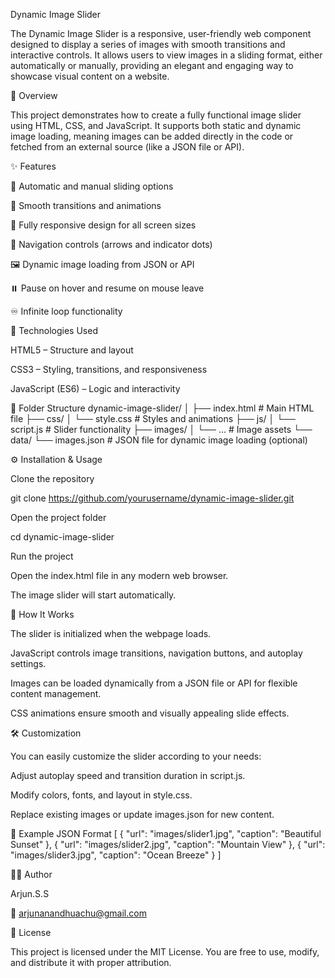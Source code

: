 Dynamic Image Slider

The Dynamic Image Slider is a responsive, user-friendly web component designed to display a series of images with smooth transitions and interactive controls. It allows users to view images in a sliding format, either automatically or manually, providing an elegant and engaging way to showcase visual content on a website.

🚀 Overview

This project demonstrates how to create a fully functional image slider using HTML, CSS, and JavaScript. It supports both static and dynamic image loading, meaning images can be added directly in the code or fetched from an external source (like a JSON file or API).

✨ Features

🔄 Automatic and manual sliding options

🎨 Smooth transitions and animations

📱 Fully responsive design for all screen sizes

🧭 Navigation controls (arrows and indicator dots)

🖼️ Dynamic image loading from JSON or API

⏸️ Pause on hover and resume on mouse leave

♾️ Infinite loop functionality

🧰 Technologies Used

HTML5 – Structure and layout

CSS3 – Styling, transitions, and responsiveness

JavaScript (ES6) – Logic and interactivity

📁 Folder Structure
dynamic-image-slider/
│
├── index.html          # Main HTML file
├── css/
│   └── style.css       # Styles and animations
├── js/
│   └── script.js       # Slider functionality
├── images/
│   └── ...             # Image assets
└── data/
    └── images.json     # JSON file for dynamic image loading (optional)

⚙️ Installation & Usage

Clone the repository

git clone https://github.com/yourusername/dynamic-image-slider.git


Open the project folder

cd dynamic-image-slider


Run the project

Open the index.html file in any modern web browser.

The image slider will start automatically.

🧠 How It Works

The slider is initialized when the webpage loads.

JavaScript controls image transitions, navigation buttons, and autoplay settings.

Images can be loaded dynamically from a JSON file or API for flexible content management.

CSS animations ensure smooth and visually appealing slide effects.

🛠️ Customization

You can easily customize the slider according to your needs:

Adjust autoplay speed and transition duration in script.js.

Modify colors, fonts, and layout in style.css.

Replace existing images or update images.json for new content.

📄 Example JSON Format
[
  {
    "url": "images/slider1.jpg",
    "caption": "Beautiful Sunset"
  },
  {
    "url": "images/slider2.jpg",
    "caption": "Mountain View"
  },
  {
    "url": "images/slider3.jpg",
    "caption": "Ocean Breeze"
  }
]

👨‍💻 Author

Arjun.S.S

📧 arjunanandhuachu@gmail.com

📝 License

This project is licensed under the MIT License.
You are free to use, modify, and distribute it with proper attribution.
